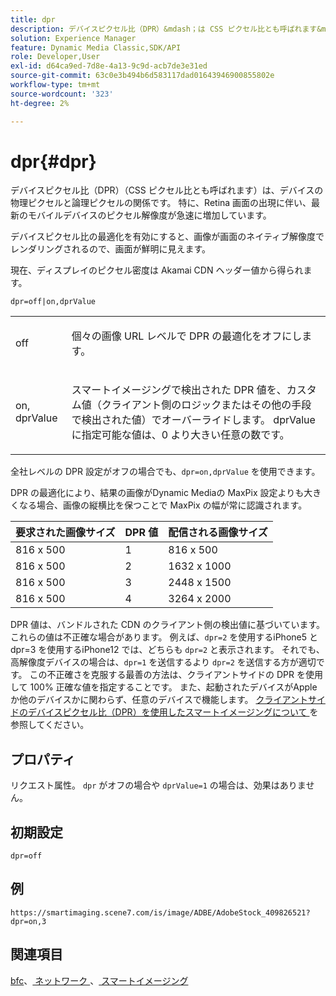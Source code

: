 ```yaml
---
title: dpr
description: デバイスピクセル比（DPR）&mdash；は CSS ピクセル比とも呼ばれます&mdash；は、デバイスの物理ピクセルと論理ピクセルの関係です。
solution: Experience Manager
feature: Dynamic Media Classic,SDK/API
role: Developer,User
exl-id: d64ca9ed-7d8e-4a13-9c9d-acb7de3e31ed
source-git-commit: 63c0e3b494b6d583117dad01643946900855802e
workflow-type: tm+mt
source-wordcount: '323'
ht-degree: 2%

---
```


# dpr{#dpr}

デバイスピクセル比（DPR）（CSS ピクセル比とも呼ばれます）は、デバイスの物理ピクセルと論理ピクセルの関係です。 特に、Retina 画面の出現に伴い、最新のモバイルデバイスのピクセル解像度が急速に増加しています。

デバイスピクセル比の最適化を有効にすると、画像が画面のネイティブ解像度でレンダリングされるので、画面が鮮明に見えます。

現在、ディスプレイのピクセル密度は Akamai CDN ヘッダー値から得られます。

`dpr=off|on,dprValue`

<table id="simpletable_4CB26F72A56D4515B767C303F8E8A1CF"> 
 <tr class="strow"> 
  <td class="stentry"> <p> <span class="codeph"> <span class="varname"> off </span> </span> </p> </td> 
  <td class="stentry"> <p>個々の画像 URL レベルで DPR の最適化をオフにします。 </p> </td> 
 </tr> 
 <tr class="strow"> 
  <td class="stentry"> <p> <span class="codeph"> <span class="varname"> on, dprValue </span> </span> </p> </td> 
  <td class="stentry"> <p>スマートイメージングで検出された DPR 値を、カスタム値（クライアント側のロジックまたはその他の手段で検出された値）でオーバーライドします。 dprValue に指定可能な値は、0 より大きい任意の数です。 </p> </td> 
 </tr> 
</table>


全社レベルの DPR 設定がオフの場合でも、`dpr=on,dprValue` を使用できます。

DPR の最適化により、結果の画像がDynamic Mediaの MaxPix 設定よりも大きくなる場合、画像の縦横比を保つことで MaxPix の幅が常に認識されます。

| 要求された画像サイズ | DPR 値 | 配信される画像サイズ |
|-|-|-|
| 816 x 500 | 1 | 816 x 500 |
| 816 x 500 | 2 | 1632 x 1000 |
| 816 x 500 | 3 | 2448 x 1500 |
| 816 x 500 | 4 | 3264 x 2000 |

DPR 値は、バンドルされた CDN のクライアント側の検出値に基づいています。 これらの値は不正確な場合があります。 例えば、`dpr=2` を使用するiPhone5 と dpr=3 を使用するiPhone12 では、どちらも `dpr=2` と表示されます。 それでも、高解像度デバイスの場合は、`dpr=1` を送信するより `dpr=2` を送信する方が適切です。 この不正確さを克服する最善の方法は、クライアントサイドの DPR を使用して 100% 正確な値を指定することです。 また、起動されたデバイスがAppleか他のデバイスかに関わらず、任意のデバイスで機能します。 [ クライアントサイドのデバイスピクセル比（DPR）を使用したスマートイメージングについて ](https://experienceleague.adobe.com/docs/experience-manager-cloud-service/content/assets/dynamicmedia/client-side-dpr.html?lang=en) を参照してください。

## プロパティ

リクエスト属性。 `dpr` がオフの場合や `dprValue=1` の場合は、効果はありません。

## 初期設定

`dpr=off`


## 例

`https://smartimaging.scene7.com/is/image/ADBE/AdobeStock_409826521?dpr=on,3`


## 関連項目

[bfc](/help/aem-is-ir-api/is-api/http-ref/image-serving-api-ref/c-http-protocol-reference/c-command-reference/r-bfc.md)、[ ネットワーク ](/help/aem-is-ir-api/is-api/http-ref/image-serving-api-ref/c-http-protocol-reference/c-command-reference/r-network.md)、[ スマートイメージング ](https://experienceleague.adobe.com/docs/experience-manager-cloud-service/content/assets/dynamicmedia/imaging-faq.html?lang=en)
